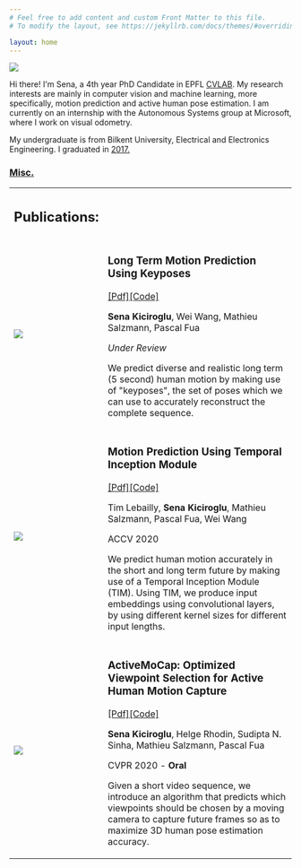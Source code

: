 ```yaml
---
# Feel free to add content and custom Front Matter to this file.
# To modify the layout, see https://jekyllrb.com/docs/themes/#overriding-theme-defaults

layout: home
---
```

<div>
    <div class="split left">
        <div>
        <img id="pp" src="https://drive.google.com/uc?id=1NgnT9U5abIh9mJh61bp6EO0NMsqOIWDP" />
        </div>
    </div>
    <div class="split right">
        <p>Hi there! I'm Sena, a 4th year PhD Candidate in EPFL <a href="http://cvlab.epfl.ch">CVLAB</a>. My research interests are mainly in computer vision and machine learning, more specifically, motion prediction and active human pose estimation. I am currently on an internship with the Autonomous Systems group at Microsoft, where I work on visual odometry.</p>
        <p>My undergraduate is from Bilkent University, Electrical and Electronics Engineering. I graduated in <a class="page-link" href="https://senakicir.github.io/bilkent">2017.</a></p>
        <p>
        <div id="bloglink"><h3><a class="page-link" href="https://senakicir.github.io/misc">Misc.</a></h3> </div>
        </p>
    </div>
</div>


<table class="invisible_table" >
<tr><th>

<h2 class="spanswhole">Publications:</h2>
</th><th></th></tr>

<tr><td  style="padding-right:50px">
    <img id="pub_p_small" src="https://drive.google.com/uc?id=1LiDgvc5CrjQ6tMy5ITu4XlCh8pZSNCKW" />
    </td>
    <td>
        <p><h3>Long Term Motion Prediction Using Keyposes</h3></p>
        <p><a href="https://arxiv.org/pdf/2012.04731.pdf">[Pdf]</a><a href="">[Code]</a></p>
        <p><b>Sena Kiciroglu</b>, Wei Wang, Mathieu Salzmann, Pascal Fua</p>
        <p><i>Under Review</i></p>
        <p>We predict diverse and realistic long term (5 second) human motion by making use of "keyposes", the set of poses which we can use to accurately reconstruct the complete sequence.</p>
</td></tr>

<tr><td style="padding-right:50px">
        <img id="pub_p" src="https://drive.google.com/uc?id=1ShdlFIiXvNlUdZJlc-fbUwQg_3iR29li" />
</td><td>
        <p><h3>Motion Prediction Using Temporal Inception Module</h3></p>
        <p><a href="https://openaccess.thecvf.com/content/ACCV2020/papers/Lebailly_Motion_Prediction_Using_Temporal_Inception_Module_ACCV_2020_paper.pdf">[Pdf]</a><a href="https://github.com/tileb1/motion-prediction-tim">[Code]</a></p>
        <p>Tim Lebailly, <b>Sena Kiciroglu</b>, Mathieu Salzmann, Pascal Fua, Wei Wang</p>
        <p>ACCV 2020 </p>
        <p>We predict human motion accurately in the short and long term future by making use of a Temporal Inception Module (TIM). Using TIM, we produce input embeddings using convolutional layers, by using different kernel sizes for different input lengths.</p>
</td></tr>

<tr><td  style="border-bottom:0px;" >
        <img id="pub_p_small" src="https://drive.google.com/uc?id=14HtAbR546NQ4jK8FbAdpVlrWo8TsuZH2" />
</td><td style="border-bottom:0px;" >
        <p><h3>ActiveMoCap: Optimized Viewpoint Selection for Active Human Motion Capture</h3></p>
        <p><a href="https://openaccess.thecvf.com/content_CVPR_2020/papers/Kiciroglu_ActiveMoCap_Optimized_Viewpoint_Selection_for_Active_Human_Motion_Capture_CVPR_2020_paper.pdf">[Pdf]</a><a href="">[Code]</a></p>
        <p><b>Sena Kiciroglu</b>, Helge Rhodin, Sudipta N. Sinha, Mathieu Salzmann, Pascal Fua</p>
        <p>CVPR 2020 - <b>Oral</b></p>
        <p>Given a short video sequence, we introduce an algorithm that predicts which viewpoints should be chosen by a moving camera to capture future frames so as to maximize 3D human pose estimation accuracy.</p>
</td></tr>




</table>
